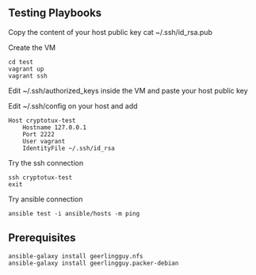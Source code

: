 ## Testing Playbooks

Copy the content of your host public key
    cat ~/.ssh/id_rsa.pub

Create the VM

    cd test
    vagrant up
    vagrant ssh

Edit ~/.ssh/authorized_keys inside the VM and paste your host public key

Edit ~/.ssh/config on your host and add

    Host cryptotux-test
        Hostname 127.0.0.1
        Port 2222
        User vagrant
        IdentityFile ~/.ssh/id_rsa


Try the ssh connection

    ssh cryptotux-test
    exit

Try ansible connection

    ansible test -i ansible/hosts -m ping

## Prerequisites



    ansible-galaxy install geerlingguy.nfs
    ansible-galaxy install geerlingguy.packer-debian